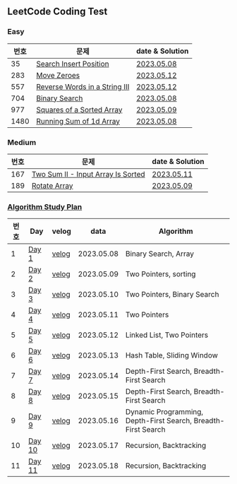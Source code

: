 ## LeetCode Coding Test

### Easy
| 번호 | 문제 | date & Solution |
| --- | --- | --- |
| 35 | [Search Insert Position](https://leetcode.com/problems/search-insert-position/?envType=study-plan&id=algorithm-i) | [2023.05.08](https://github.com/heyggun/Coding_test/blob/main/LeetCode/Easy/35.%20Search%20Insert%20Position.ipynb) |
| 283 | [Move Zeroes](https://leetcode.com/problems/search-insert-position/?envType=study-plan&id=algorithm-i) | [2023.05.12](https://github.com/heyggun/Coding_test/blob/main/LeetCode/Easy/283.%20Move%20Zeroes.ipynb) | 
| 557 | [Reverse Words in a String III](https://leetcode.com/problems/reverse-words-in-a-string-iii/?envType=study-plan&id=algorithm-i) | [2023.05.12]() | 
| 704 | [Binary Search](https://leetcode.com/problems/binary-search/?envType=study-plan&id=algorithm-i) | [2023.05.08](https://github.com/heyggun/Coding_test/blob/main/LeetCode/Easy/704.%20Binary%20Search.ipynb) |
| 977 | [Squares of a Sorted Array](https://leetcode.com/problems/squares-of-a-sorted-array/description/?envType=study-plan&id=algorithm-i) | [2023.05.09](https://github.com/heyggun/Coding_test/blob/main/LeetCode/Easy/977.%20Squares%20of%20a%20Sorted%20Array.ipynb) |
| 1480 | [Running Sum of 1d Array](https://leetcode.com/problems/running-sum-of-1d-array/?envType=study-plan&id=level-1) | [2023.05.08](https://github.com/heyggun/Coding_test/blob/main/LeetCode/Easy/1480.%20Running%20Sum%20of%201d%20Array.ipynb) |

### Medium
| 번호 | 문제 | date & Solution |
| --- | --- | --- |
| 167 | [Two Sum II - Input Array Is Sorted](https://leetcode.com/problems/two-sum-ii-input-array-is-sorted/?envType=study-plan&id=algorithm-i) | [2023.05.11](https://github.com/heyggun/Coding_test/blob/main/LeetCode/Medium/167.%20Two%20Sum%20II%20-%20Input%20Array%20Is%20Sorted.ipynb) |
| 189 | [Rotate Array](https://leetcode.com/problems/rotate-array/?envType=study-plan&id=algorithm-i) | [2023.05.09](https://github.com/heyggun/Coding_test/blob/main/LeetCode/Medium/189.%20Rotate%20Array.ipynb) |





### [Algorithm Study Plan](https://leetcode.com/study-plan/algorithm/?progress=xy896cfr) 
| 번호 | Day | velog | data | Algorithm |
| --- | --- | --- | --- | --- |
| 1 | [Day 1](https://github.com/heyggun/Coding_test/blob/main/LeetCode/Algorithm%20Plan%2014/%5BAlgorithm%20I%5D%20Day%201.ipynb) | [velog](https://velog.io/@heyggun/Algorithm-Binary-Search-%EC%9D%B4%EC%A7%84%ED%83%90%EC%83%89%EC%9D%B4%EB%B6%84%ED%83%90%EC%83%89) | 2023.05.08 | Binary Search, Array |
| 2 | [Day 2](https://github.com/heyggun/Coding_test/blob/main/LeetCode/Algorithm%20Plan%2014/%5BAlgorithm%20I%5D%20Day%202.ipynb) | [velog](https://velog.io/@heyggun/1%EC%8A%A44%EC%BD%942%ED%8C%8C-127.-LeetCode-Algorithm-Day-2-Squares-of-a-Sorted-Array-Rotate-Array) | 2023.05.09 | Two Pointers, sorting |
| 3 | [Day 3](https://github.com/heyggun/Coding_test/blob/main/LeetCode/Algorithm%20Plan%2014/%5BAlgorithm%20I%5D%20Day%203.ipynb) | [velog](https://velog.io/@heyggun/1%EC%8A%A44%EC%BD%942%ED%8C%8C-128.-LeetCode-Algorithm-Day-3-Move-Zeroes-Two-Sum-II-Input-Array-Is-Sorted) | 2023.05.10 | Two Pointers, Binary Search |
| 4 | [Day 4](https://github.com/heyggun/Coding_test/blob/main/LeetCode/Algorithm%20Plan%2014/%5BAlgorithm%20I%5D%20Day%204.ipynb) | [velog](https://velog.io/@heyggun/1%EC%8A%A44%EC%BD%942%ED%8C%8C-129.-LeetCode-Algorithm-Day-4-344.-Reverse-String-557.-Reverse-Words-in-a-String-III) | 2023.05.11 | Two Pointers |
| 5 | [Day 5](https://github.com/heyggun/Coding_test/blob/main/LeetCode/Algorithm%20Plan%2014/%5BAlgorithm%20I%5D%20Day%205.ipynb) | [velog](https://velog.io/@heyggun/1%EC%8A%A44%EC%BD%942%ED%8C%8C-130.-LeetCode-Algorithm-Day-5-876.-Middle-of-the-Linked-List-19.-Remove-Nth-Node-From-End-of-List) | 2023.05.12 | Linked List, Two Pointers |
| 6 | [Day 6](https://github.com/heyggun/Coding_test/blob/main/LeetCode/Algorithm%20Plan%2014/%5BAlgorithm%20I%5D%20Day%206.ipynb) | [velog](https://velog.io/@heyggun/1스4코2파-131.-LeetCode-Algorithm-Day-6-3.-Longest-Substring-Without-Repeating-CharactersMedium-567.-Permutation-in-String) | 2023.05.13 | Hash Table, Sliding Window |
| 7 | [Day 7](https://github.com/heyggun/Coding_test/blob/main/LeetCode/Algorithm%20Plan%2014/%5BAlgorithm%20I%5D%20Day%207.ipynb) | [velog](https://velog.io/@heyggun/1스4코2파-131.-LeetCode-Algorithm-Day-7-733.-Flood-Fill-695.-Max-Area-of-Island) | 2023.05.14 | Depth-First Search, Breadth-First Search|
| 8 | [Day 8](https://github.com/heyggun/Coding_test/blob/main/LeetCode/Algorithm%20Plan%2014/%5BAlgorithm%20I%5D%20Day%208.ipynb) | [velog](https://velog.io/@heyggun/1%EC%8A%A44%EC%BD%942%ED%8C%8C-131.-LeetCode-Algorithm-Day-8-617.-Merge-Two-Binary-Trees-116.-Populating-Next-Right-Pointers-in-Each-Node) | 2023.05.15 | Depth-First Search, Breadth-First Search |
| 9 | [Day 9](https://github.com/heyggun/Coding_test/blob/main/LeetCode/Algorithm%20Plan%2014/%5BAlgorithm%20I%5D%20Day%209.ipynb) | [velog](https://velog.io/@heyggun/1%EC%8A%A44%EC%BD%942%ED%8C%8C-134.-LeetCode-Algorithm-Day-9-542.-01-Matrix-994.-Rotting-Oranges) | 2023.05.16 | Dynamic Programming, Depth-First Search, Breadth-First Search |
| 10 | [Day 10](https://github.com/heyggun/Coding_test/blob/main/LeetCode/Algorithm%20Plan%2014/%5BAlgorithm%20I%5D%20Day%2010.ipynb) | [velog](https://velog.io/@heyggun/1%EC%8A%A44%EC%BD%942%ED%8C%8C-135.-LeetCode-Algorithm-Day-10-21.-Merge-Two-Sorted-Lists-206.-Reverse-Linked-List) | 2023.05.17 | Recursion, Backtracking |
| 11 | [Day 11]() | [velog]() | 2023.05.18 | Recursion, Backtracking |




